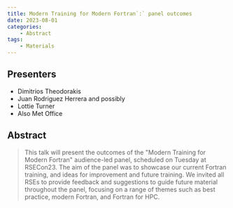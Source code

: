 ```yaml
---
title: Modern Training for Modern Fortran`:` panel outcomes
date: 2023-08-01
categories: 
    - Abstract
tags:
    - Materials
---
```


## Presenters

- Dimitrios Theodorakis
- Juan Rodriguez Herrera and possibly
- Lottie Turner
- Also Met Office

## Abstract

> This talk will present the outcomes of the "Modern Training for Modern Fortran" audience-led panel, scheduled on Tuesday at RSECon23. The aim of the panel was to showcase our current Fortran training, and ideas for improvement and future training. We invited all RSEs to provide feedback and suggestions to guide future material throughout the panel, focusing on a range of themes such as best practice, modern Fortran, and Fortran for HPC.

